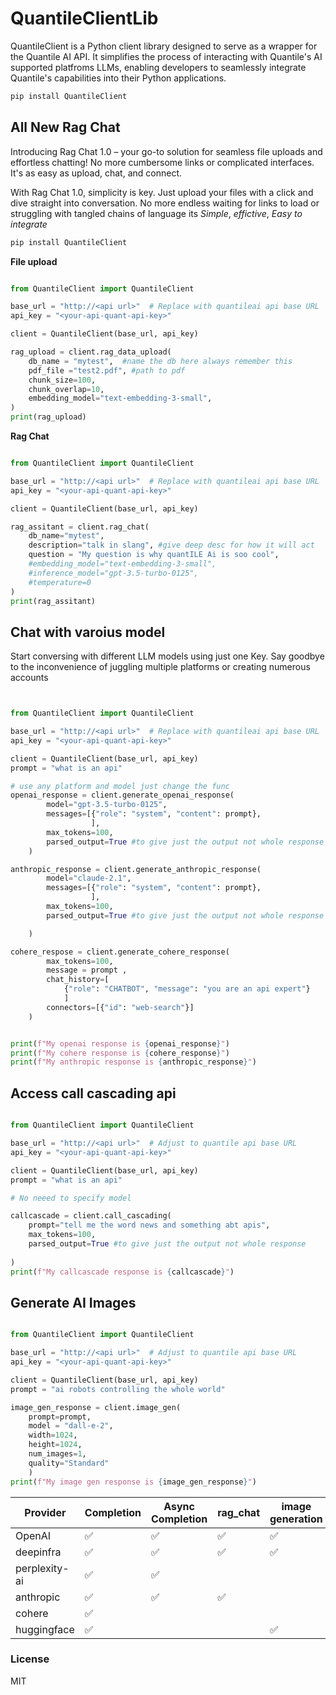 # QuantileClientLib

QuantileClient is a Python client library designed to serve as a wrapper for the Quantile AI API. It simplifies the process of interacting with Quantile's AI supported platfroms LLMs, enabling developers to seamlessly integrate Quantile's capabilities into their Python applications.


```bash
pip install QuantileClient

```

## All New Rag Chat
Introducing Rag Chat 1.0 – your go-to solution for seamless file uploads and effortless chatting! No more cumbersome links or complicated interfaces. It's as easy as upload, chat, and connect.

With Rag Chat 1.0, simplicity is key. Just upload your files with a click and dive straight into conversation. No more endless waiting for links to load or struggling with tangled chains of language its
*Simple*,
*effictive*,
*Easy to integrate*

```bash
pip install QuantileClient

```
**File upload**

```python

from QuantileClient import QuantileClient

base_url = "http://<api url>"  # Replace with quantileai api base URL
api_key = "<your-api-quant-api-key>"

client = QuantileClient(base_url, api_key)

rag_upload = client.rag_data_upload(
    db_name = "mytest",  #name the db here always remember this
    pdf_file ="test2.pdf", #path to pdf
    chunk_size=100, 
    chunk_overlap=10,
    embedding_model="text-embedding-3-small",
)
print(rag_upload)

```
**Rag Chat**

```python

from QuantileClient import QuantileClient

base_url = "http://<api url>"  # Replace with quantileai api base URL
api_key = "<your-api-quant-api-key>"

client = QuantileClient(base_url, api_key)

rag_assitant = client.rag_chat(
    db_name="mytest",
    description="talk in slang", #give deep desc for how it will act
    question = "My question is why quantILE Ai is soo cool",
    #embedding_model="text-embedding-3-small",
    #inference_model="gpt-3.5-turbo-0125",
    #temperature=0
)
print(rag_assitant)

```

## Chat with varoius model
Start conversing with different LLM models using just one Key. Say goodbye to the inconvenience of juggling multiple platforms or creating numerous accounts

```python


from QuantileClient import QuantileClient

base_url = "http://<api url>"  # Replace with quantileai api base URL
api_key = "<your-api-quant-api-key>"

client = QuantileClient(base_url, api_key)
prompt = "what is an api"

# use any platform and model just change the func
openai_response = client.generate_openai_response(
        model="gpt-3.5-turbo-0125",
        messages=[{"role": "system", "content": prompt},
                  ],
        max_tokens=100,
        parsed_output=True #to give just the output not whole response
    )

anthropic_response = client.generate_anthropic_response(
        model="claude-2.1",
        messages=[{"role": "system", "content": prompt},
                  ],
        max_tokens=100,
        parsed_output=True #to give just the output not whole response

    )

cohere_respose = client.generate_cohere_response(
        max_tokens=100,
        message = prompt , 
        chat_history=[
            {"role": "CHATBOT", "message": "you are an api expert"}
            ]
        connectors=[{"id": "web-search"}]
    )


print(f"My openai response is {openai_response}")
print(f"My cohere response is {cohere_response}")
print(f"My anthropic response is {anthropic_response}")


```
## Access call cascading api 

```python

from QuantileClient import QuantileClient

base_url = "http://<api url>"  # Adjust to quantile api base URL
api_key = "<your-api-quant-api-key>"

client = QuantileClient(base_url, api_key)
prompt = "what is an api"

# No neeed to specify model 

callcascade = client.call_cascading(
    prompt="tell me the word news and something abt apis",
    max_tokens=100,
    parsed_output=True #to give just the output not whole response
    
)
print(f"My callcascade response is {callcascade}")


```

## Generate AI Images 

```python

from QuantileClient import QuantileClient

base_url = "http://<api url>"  # Adjust to quantile api base URL
api_key = "<your-api-quant-api-key>"

client = QuantileClient(base_url, api_key)
prompt = "ai robots controlling the whole world"

image_gen_response = client.image_gen(
    prompt=prompt,
    model = "dall-e-2",
    width=1024,
    height=1024,
    num_images=1,
    quality="Standard"
    )
print(f"My image gen response is {image_gen_response}")

```

| Provider      | Completion | Async Completion | rag_chat | image generation |
| ------------- | ---------- | ---------------- | -------- | ---------------- |
| OpenAI        | ✅         | ✅               | ✅       | ✅               |
| deepinfra     | ✅         | ✅               | ✅       | ✅               |
| perplexity-ai | ✅         | ✅               |          |                  |
| anthropic     | ✅         | ✅               | ✅       |                  |
| cohere        | ✅         |                  |          |                  |
| huggingface   | ✅         |                  |          | ✅               |


### License
MIT